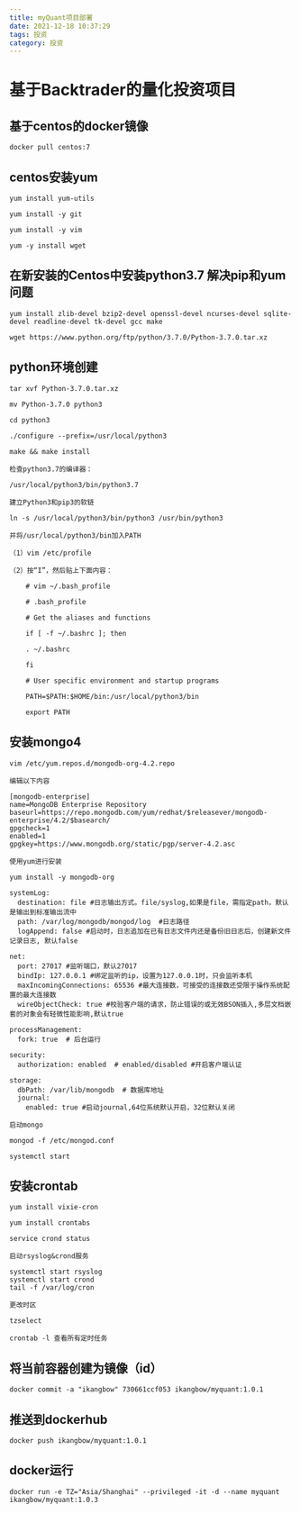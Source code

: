```yaml
---
title: myQuant项目部署
date: 2021-12-18 10:37:29
tags: 投资
category: 投资
---
```


# 基于Backtrader的量化投资项目

## 基于centos的docker镜像

    docker pull centos:7

## centos安装yum

    yum install yum-utils
	
	yum install -y git
	
	yum install -y vim
	
	yum -y install wget

## 在新安装的Centos中安装python3.7 解决pip和yum问题

	yum install zlib-devel bzip2-devel openssl-devel ncurses-devel sqlite-devel readline-devel tk-devel gcc make
	
	wget https://www.python.org/ftp/python/3.7.0/Python-3.7.0.tar.xz

## python环境创建


	tar xvf Python-3.7.0.tar.xz

	mv Python-3.7.0 python3

	cd python3

	./configure --prefix=/usr/local/python3

	make && make install

	检查python3.7的编译器：

	/usr/local/python3/bin/python3.7

	建立Python3和pip3的软链

	ln -s /usr/local/python3/bin/python3 /usr/bin/python3

	并将/usr/local/python3/bin加入PATH

	（1）vim /etc/profile
	
	（2）按“I”，然后贴上下面内容：
	
		# vim ~/.bash_profile
		
		# .bash_profile
		
		# Get the aliases and functions
		
		if [ -f ~/.bashrc ]; then
		
		. ~/.bashrc
		
		fi
		
		# User specific environment and startup programs
		
		PATH=$PATH:$HOME/bin:/usr/local/python3/bin
		
		export PATH

## 安装mongo4

	vim /etc/yum.repos.d/mongodb-org-4.2.repo

	编辑以下内容

	[mongodb-enterprise]
	name=MongoDB Enterprise Repository
	baseurl=https://repo.mongodb.com/yum/redhat/$releasever/mongodb-enterprise/4.2/$basearch/
	gpgcheck=1
	enabled=1
	gpgkey=https://www.mongodb.org/static/pgp/server-4.2.asc
	
	使用yum进行安装

	yum install -y mongodb-org

	systemLog:
	  destination: file #日志输出方式。file/syslog,如果是file，需指定path，默认是输出到标准输出流中
	  path: /var/log/mongodb/mongod/log  #日志路径
	  logAppend: false #启动时，日志追加在已有日志文件内还是备份旧日志后，创建新文件记录日志, 默认false
	
	net:
	  port: 27017 #监听端口，默认27017
	  bindIp: 127.0.0.1 #绑定监听的ip，设置为127.0.0.1时，只会监听本机
	  maxIncomingConnections: 65536 #最大连接数，可接受的连接数还受限于操作系统配置的最大连接数
	  wireObjectCheck: true #校验客户端的请求，防止错误的或无效BSON插入,多层文档嵌套的对象会有轻微性能影响,默认true
	 
	processManagement:
	  fork: true  # 后台运行
	
	security:
	  authorization: enabled  # enabled/disabled #开启客户端认证
	
	storage:
	  dbPath: /var/lib/mongodb  # 数据库地址
	  journal: 
	    enabled: true #启动journal,64位系统默认开启，32位默认关闭
	
	启动mongo

	mongod -f /etc/mongod.conf

	systemctl start

## 安装crontab

	yum install vixie-cron
	
	yum install crontabs

	service crond status
	
	启动rsyslog&crond服务

	systemctl start rsyslog
	systemctl start crond
	tail -f /var/log/cron

	更改时区

	tzselect

	crontab -l 查看所有定时任务

## 将当前容器创建为镜像（id）

	docker commit -a "ikangbow" 730661ccf053 ikangbow/myquant:1.0.1

## 推送到dockerhub

	docker push ikangbow/myquant:1.0.1

## docker运行

	docker run -e TZ="Asia/Shanghai" --privileged -it -d --name myquant ikangbow/myquant:1.0.3
